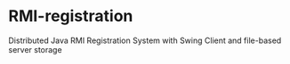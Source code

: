 # RMI-registration
Distributed Java RMI Registration System with Swing Client and file-based server storage
